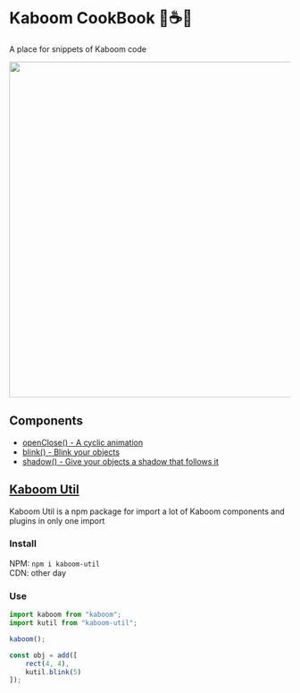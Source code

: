 # Kaboom CookBook 🍳☕🍩

A place for snippets of Kaboom code

<img width=600px src="https://cms.replit.com/assets/kaboom/blocky.png"></img>

## Components 

* [openClose() - A cyclic animation](https://github.com/marklovers/kaboom-cookbook/tree/main/components/openClose)
* [blink() - Blink your objects](https://github.com/marklovers/kaboom-cookbook/tree/main/components/blink)
* [shadow() - Give your objects a shadow that follows it](https://github.com/marklovers/kaboom-cookbook/tree/main/components/shadow)

## [Kaboom Util](https://github.com/marklovers/kaboom-util)

Kaboom Util is a npm package for import a lot of Kaboom components and plugins in only one import

### Install

NPM: `npm i kaboom-util` <br>
CDN: other day

### Use

```.js
import kaboom from "kaboom";
import kutil from "kaboom-util";

kaboom();

const obj = add([
    rect(4, 4),
    kutil.blink(5)
]);
```
